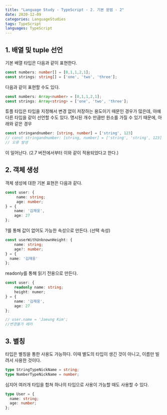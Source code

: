 ```yaml
---
title: "Language Study - TypeScript - 2. 기본 문법 - 2"
date: 2020-12-09
categories: LanguageStudies
tags: TypeScript
languages: TypeScript
---
```



## 1. 배열 및 tuple 선언

기본 배열 타입은 다음과 같이 표현한다.

```typescript
const numbers: number[] = [0,1,1,2,1];
const strings: string[] = ['one', 'two', 'three'];
```

다음과 같이 표현할 수도 있다.

```typescript
const numbers: Array<number> = [0,1,1,2,1];
const strings: Array<string> = ['one', 'two', 'three'];
```

튜플 타입은 타입을 지정해서 변경 없이 저장하는 용도이기 때문인 경우가 많은데, 아예 다른 타입을 같이 선언할 수도 있다. 명시된 개수 만큼만 원소를 가질 수 있기 때문에, 아래와 같은 경우

```typescript
const stringandnumber: [string, number] = ['string', 123]
// const stringandnumber: [string, number] = ['string', 'string', 123] 
// 오류 발생
```
이 일어난다. (2.7 버전에서부터 이와 같이 적용되었다고 한다.)

## 2. 객체 생성

객체 생성에 대한 기본 표현은 다음과 같다.
```typescript
const user: {
     name: string; 
     age: number; 
} = { 
    name: '김재웅', 
    age: 27 
};
```

?를 통해 값이 없어도 가능한 속성으로 만든다. (선택 속성)

```typescript
const userWithUnknownHeight: {
    name: string; 
    age?: number; 
} = { 
  name: '김재웅' 
};
```

readonly를 통해 읽기 전용으로 만든다.

```typescript
const user: { 
    readonly name: string; 
    height: numer; 
} = { 
    name: '김재웅', 
    age: 27 
};

// user.name = 'Jaeung Kim';
//변경불가 에러
```

## 3. 별칭

타입은 별칭을 통한 사용도 가능하다. 이때 별도의 타입이 생긴 것이 아니고, 이름만 빌려서 사용한 것이다. 

```typescript
type StringTypeNickName = string;
type NumberTypeNickName = number;
```

심지어 여러개 타입을 합쳐 하나의 타입으로 사용이 가능할 때도 사용할 수 있다.

```typescript
type User = {
  name: string;
  age: number;
};
```